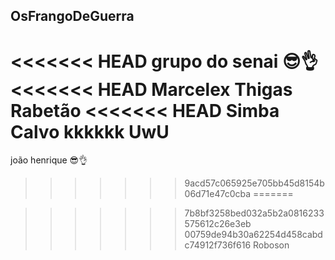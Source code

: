 ## OsFrangoDeGuerra
<<<<<<< HEAD
grupo do senai 😎👌
<<<<<<< HEAD
Marcelex
Thigas Rabetão
<<<<<<< HEAD
Simba Calvo kkkkkk UwU
=======
joão henrique 😎👌
>>>>>>> 9acd57c065925e705bb45d8154b06d71e47c0cba
=======

>>>>>>> 7b8bf3258bed032a5b2a0816233575612c26e3eb
>>>>>>> 00759de94b30a62254d458cabdc74912f736f616
Roboson
